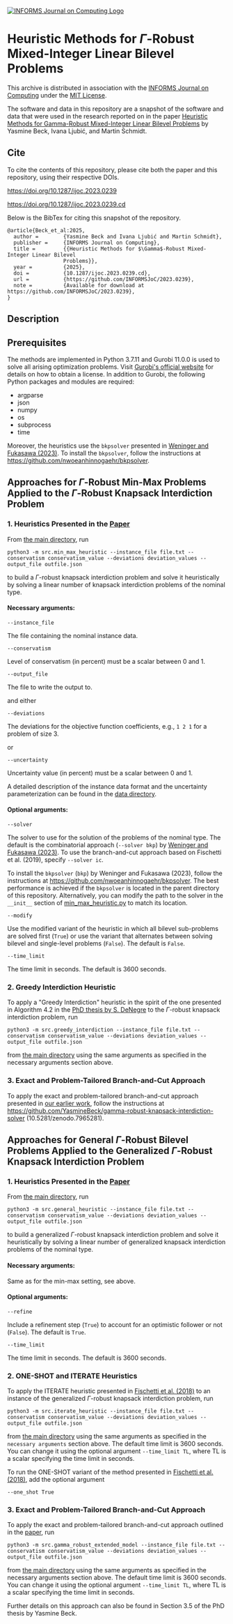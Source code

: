[![INFORMS Journal on Computing Logo](https://INFORMSJoC.github.io/logos/INFORMS_Journal_on_Computing_Header.jpg)](https://pubsonline.informs.org/journal/ijoc)

# Heuristic Methods for $\Gamma$-Robust Mixed-Integer Linear Bilevel Problems

This archive is distributed in association with the [INFORMS Journal on
Computing](https://pubsonline.informs.org/journal/ijoc) under the [MIT License](LICENSE).

The software and data in this repository are a snapshot of the software and data
that were used in the research reported on in the paper 
[Heuristic Methods for Gamma-Robust Mixed-Integer Linear Bilevel Problems](https://doi.org/10.1287/ijoc.2023.0239) by Yasmine Beck, Ivana Ljubić, and Martin Schmidt. 

## Cite

To cite the contents of this repository, please cite both the paper and this repository, using their respective DOIs.

https://doi.org/10.1287/ijoc.2023.0239

https://doi.org/10.1287/ijoc.2023.0239.cd

Below is the BibTex for citing this snapshot of the repository.

```
@article{Beck_et_al:2025,
  author =        {Yasmine Beck and Ivana Ljubić and Martin Schmidt},
  publisher =     {INFORMS Journal on Computing},
  title =         {{Heuristic Methods for $\Gamma$-Robust Mixed-Integer Linear Bilevel
                  Problems}},
  year =          {2025},
  doi =           {10.1287/ijoc.2023.0239.cd},
  url =           {https://github.com/INFORMSJoC/2023.0239},
  note =          {Available for download at https://github.com/INFORMSJoC/2023.0239},
}  
```

## Description  


## Prerequisites  
The methods are implemented in Python 3.7.11 and Gurobi 11.0.0 is used to solve all arising optimization problems. Visit [Gurobi's official website](https://www.gurobi.com/academia/academic-program-and-licenses) for details on how to obtain a license. In addition to Gurobi, the following Python packages and modules are required:

* argparse
* json
* numpy
* os
* subprocess
* time

Moreover, the heuristics use the `bkpsolver` presented in [Weninger and Fukasawa (2023)](https://link.springer.com/chapter/10.1007/978-3-031-32726-1_31). To install the `bkpsolver`, follow the instructions at https://github.com/nwoeanhinnogaehr/bkpsolver. 

## Approaches for $\Gamma$-Robust Min-Max Problems Applied to the $\Gamma$-Robust Knapsack Interdiction Problem  

### 1. Heuristics Presented in the [Paper](https://doi.org/10.1287/ijoc.2023.0239)  
From [the main directory](./), run

```
python3 -m src.min_max_heuristic --instance_file file.txt --conservatism conservatism_value --deviations deviation_values --output_file outfile.json
```

to build a $\Gamma$-robust knapsack interdiction problem and solve it heuristically by solving a linear number of knapsack interdiction problems of the nominal type.

#### Necessary arguments:
```
--instance_file
```
The file containing the nominal instance data.

```
--conservatism
```  
Level of conservatism (in percent) must be a scalar between 0 and 1.

```
--output_file
```
The file to write the output to.

and either  

```
--deviations
```  
The deviations for the objective function coefficients, e.g., `1 2 1` for a problem of size 3.

or  

```
--uncertainty
```  
Uncertainty value (in percent) must be a scalar between 0 and 1.  

A detailed description of the instance data format and the uncertainty parameterization can be found in the [data directory](data).

#### Optional arguments:  
```
--solver
```
The solver to use for the solution of the problems of the nominal type. The default is the combinatorial approach (`--solver bkp`) by [Weninger and Fukasawa (2023)](https://link.springer.com/chapter/10.1007/978-3-031-32726-1_31). To use the branch-and-cut approach based on Fischetti et al. (2019), specify `--solver ic`.  

To install the `bkpsolver` (`bkp`) by Weninger and Fukasawa (2023), follow the instructions at https://github.com/nwoeanhinnogaehr/bkpsolver. The best performance is achieved if the `bkpsolver` is located in the parent directory of this repository. Alternatively, you can modify the path to the solver in the `__init__` section of [min_max_heuristic.py](src/min_max_heuristic.py) to match its location.

```
--modify
```
Use the modified variant of the heuristic in which all bilevel sub-problems are solved first (`True`) or use the variant that alternates between solving bilevel and single-level problems (`False`). The default is `False`.

```
--time_limit
```
The time limit in seconds. The default is 3600 seconds.

### 2. Greedy Interdiction Heuristic  
To apply a "Greedy Interdiction" heuristic in the spirit of the one presented in Algorithm 4.2 in the [PhD thesis by S. DeNegre](https://coral.ise.lehigh.edu/~ted/files/papers/ScottDeNegreDissertation11.pdf) to the $\Gamma$-robust knapsack interdiction problem, run

```
python3 -m src.greedy_interdiction --instance_file file.txt --conservatism conservatism_value --deviations deviation_values --output_file outfile.json
```

from [the main directory](./) using the same arguments as specified in the necessary arguments section above.

### 3. Exact and Problem-Tailored Branch-and-Cut Approach
To apply the exact and problem-tailored branch-and-cut approach presented in [our earlier work](https://link.springer.com/article/10.1007/s12532-023-00244-6), follow the instructions at https://github.com/YasmineBeck/gamma-robust-knapsack-interdiction-solver (10.5281/zenodo.7965281).

## Approaches for General $\Gamma$-Robust Bilevel Problems Applied to the Generalized $\Gamma$-Robust Knapsack Interdiction Problem  

### 1. Heuristics Presented in the [Paper](https://doi.org/10.1287/ijoc.2023.0239)  
From [the main directory](./), run

```
python3 -m src.general_heuristic --instance_file file.txt --conservatism conservatism_value --deviations deviation_values --output_file outfile.json
```

to build a generalized $\Gamma$-robust knapsack interdiction problem and solve it heuristically by solving a linear number of generalized knapsack interdiction problems of the nominal type.

#### Necessary arguments:
Same as for the min-max setting, see above.

#### Optional arguments:
```
--refine
```
Include a refinement step (`True`) to account for an optimistic follower or not (`False`). The default is `True`.

```
--time_limit
```
The time limit in seconds. The default is 3600 seconds.

### 2. ONE-SHOT and ITERATE Heuristics  
To apply the ITERATE heuristic presented in [Fischetti et al. (2018)](https://doi.org/10.1016/j.ejor.2017.11.043) to an instance of the generalized $\Gamma$-robust knapsack interdiction problem, run

```
python3 -m src.iterate_heuristic --instance_file file.txt --conservatism conservatism_value --deviations deviation_values --output_file outfile.json
```

from [the main directory](./) using the same arguments as specified in the `necessary arguments` section above. The default time limit is 3600 seconds. You can change it using the optional argument `--time_limit TL`, where TL is a scalar specifying the time limit in seconds.

To run the ONE-SHOT variant of the method presented in [Fischetti et al. (2018)](https://doi.org/10.1016/j.ejor.2017.11.043), add the optional argument

```
--one_shot True
```

### 3. Exact and Problem-Tailored Branch-and-Cut Approach
To apply the exact and problem-tailored branch-and-cut approach outlined in the [paper](https://doi.org/10.1287/ijoc.2023.0239), run

```
python3 -m src.gamma_robust_extended_model --instance_file file.txt --conservatism conservatism_value --deviations deviation_values --output_file outfile.json
```

from [the main directory](./) using the same arguments as specified in the necessary arguments section above. The default time limit is 3600 seconds. You can change it using the optional argument `--time_limit TL`, where TL is a scalar specifying the time limit in seconds.  

Further details on this approach can also be found in Section 3.5 of the PhD thesis by Yasmine Beck.